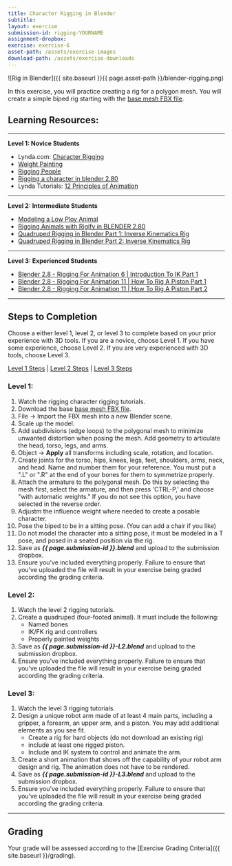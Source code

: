 ```yaml
---
title: Character Rigging in Blender
subtitle: 
layout: exercise
submission-id: rigging-YOURNAME
assignment-dropbox: 
exercise: exercise-6
asset-path: /assets/exercise-images
download-path: /assets/exercise-downloads
---
```

![Rig in Blender]({{ site.baseurl }}{{ page.asset-path }}/blender-rigging.png)

In this exercise, you will practice creating a rig for a polygon mesh. You will create a simple biped rig starting with the [base mesh FBX file]({{site.baseurl}}{{page.download-path}}/biped-base-mesh.fbx).

## Learning Resources:

***

**Level 1: Novice Students**

* Lynda.com: [Character Rigging](https://www.linkedin.com/learning/rigging-a-humanoid-character-with-blender/creating-the-root-and-spine-bones)
* [Weight Painting](https://www.youtube.com/watch?v=Tl4qTgwQwYw)
* [Rigging People](https://www.youtube.com/watch?v=cp1YRaTZBfw)
* [Rigging a character in blender 2.80](https://www.youtube.com/watch?v=gMnH9vvMLYg)
* Lynda Tutorials: [12 Principles of Animation](https://www.lynda.com/3ds-Max-tutorials/12-Principles-Animation-CG-Animators/474685-2.html?org=psu.edu)

***

**Level 2: Intermediate Students**

* [Modeling a Low Ploy Animal](https://www.youtube.com/watch?v=6mT4XFJYq-4)
* [Rigging Animals with Rigify in BLENDER 2.80](https://www.youtube.com/watch?v=MZg97cmTcIs)
* [Quadruped Rigging in Blender Part 1: Inverse Kinematics Rig](https://www.youtube.com/watch?v=mnFRyVZd8TI)
* [Quadruped Rigging in Blender Part 2: Inverse Kinematics Rig](https://www.youtube.com/watch?v=DlHqrdcpjUI)

***

**Level 3: Experienced Students**

* [Blender 2.8 - Rigging For Animation 6 | Introduction To IK Part 1](https://www.youtube.com/watch?v=LYqsEEgan7s)
* [Blender 2.8 - Rigging For Animation 11 | How To Rig A Piston Part 1](https://www.youtube.com/watch?v=QEUVgS3Ag-g)
* [Blender 2.8 - Rigging For Animation 11 | How To Rig A Piston Part 2](https://www.youtube.com/watch?v=F6eBF76heYg)

***
## Steps to Completion

Choose a either level 1, level 2, or level 3 to complete based on your prior experience with 3D tools. If you are a novice, choose Level 1. If you have some experience, choose Level 2. If you are very experienced with 3D tools, choose Level 3.

[Level 1 Steps](#level-1) | [Level 2 Steps](#level-2) | [Level 3 Steps](#level-3)

### <a name="level-1"></a>Level 1:

1. Watch the rigging character rigging tutorials.
2. Download the base [base mesh FBX file]({{site.baseurl}}{{page.download-path}}/biped-base-mesh.fbx).
3. File → Import the FBX mesh into a new Blender scene.
4. Scale up the model.
5. Add subdivisions (edge loops) to the polygonal mesh to minimize unwanted distortion when posing the mesh. Add geometry to articulate the head, torso, legs, and arms.
6. Object → **Apply** all transforms including scale, rotation, and location.
7. Create joints for the torso, hips, knees, legs, feet, shoulders, arms, neck, and head. Name and number them for your reference. You must put a ".L" or ".R" at the end of your bones for them to symmetrize properly.
8. Attach the armature to the polygonal mesh. Do this by selecting the mesh first, select the armature, and then press 'CTRL-P,' and choose "with automatic weights." If you do not see this option, you have selected in the reverse order.
9. Adjustm the influence weight where needed to create a posable character.
10. Pose the biped to be in a sitting pose. (You can add a chair if you like)
11. Do not model the character into a sitting pose, it must be modeled in a T pose, and posed in a seated position via the rig.
12. Save as **_{{ page.submission-id }}.blend_** and upload to the submission dropbox.
13. Ensure you’ve included everything properly. Failure to ensure that you’ve uploaded the file will result in your exercise being graded according the grading criteria.

### <a name="level-2"></a>Level 2:

1. Watch the level 2 rigging tutorials.
2. Create a quadruped (four-footed animal). It must include the following:
   - Named bones
   - IK/FK rig and controllers
   - Properly painted weights
3. Save as **_{{ page.submission-id }}-L2.blend_** and upload to the submission dropbox.
4. Ensure you’ve included everything properly. Failure to ensure that you’ve uploaded the file will result in your exercise being graded according the grading criteria.


### <a name="level-3"></a>Level 3:

1. Watch the level 3 rigging tutorials.
2. Design a unique robot arm made of at least 4 main parts, including a gripper, a forearm, an upper arm, and a piston. You may add additional elements as you see fit.
   - Create a rig for hard objects (do not download an existing rig)
   - include at least one rigged piston.
   - Include and IK system to control and animate the arm.
3. Create a short animation that shows off the capability of your robot arm design and rig. The animation does not have to be rendered.
3. Save as **_{{ page.submission-id }}-L3.blend_** and upload to the submission dropbox.
7. Ensure you’ve included everything properly. Failure to ensure that you’ve uploaded the file will result in your exercise being graded according the grading criteria.

* * *

## Grading
Your grade will be assessed according to the [Exercise Grading Criteria]({{ site.baseurl }}/grading). 